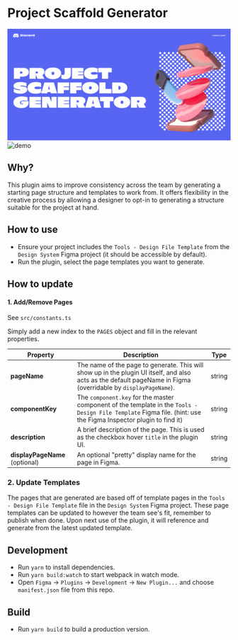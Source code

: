 # Project Scaffold Generator

![banner](.github/banner.png?raw=true)
![demo](.github/demo.gif?raw=true)

## Why?

This plugin aims to improve consistency across the team by generating a starting page structure and templates to work from. It offers flexibility in the creative process by allowing a designer to opt-in to generating a structure suitable for the project at hand.
## How to use

- Ensure your project includes the `Tools - Design File Template` from the `Design System` Figma project (it should be accessible by default).
- Run the plugin, select the page templates you want to generate.

## How to update

#### 1. Add/Remove Pages

See `src/constants.ts`

Simply add a new index to the `PAGES` object and fill in the relevant properties.

| Property                       | Description                                                                                                                                                      | Type   |
| ------------------------------ | ---------------------------------------------------------------------------------------------------------------------------------------------------------------- | ------ |
| **pageName**                   | The name of the page to generate. This will show up in the plugin UI itself, and also acts as the default pageName in Figma (overridable by `displayPageName`).  | string |
| **componentKey**               | The `component.key` for the master component of the template in the `Tools - Design File Template` Figma file. (hint: use the Figma Inspector plugin to find it) | string |
| **description**                | A brief description of the page. This is used as the checkbox hover `title` in the plugin UI.                                                                    | string |
| **displayPageName** (optional) | An optional "pretty" display name for the page in Figma.                                                                                                         | string |

### 2. Update Templates

The pages that are generated are based off of template pages in the `Tools - Design File Template` file in the `Design System` Figma project. These page templates can be updated to however the team see's fit, remember to publish when done. Upon next use of the plugin, it will reference and generate from the latest updated template.

## Development

- Run `yarn` to install dependencies.
- Run `yarn build:watch` to start webpack in watch mode.
- Open `Figma` -> `Plugins` -> `Development` -> `New Plugin...` and choose `manifest.json` file from this repo.


## Build
- Run `yarn build` to build a production version.
